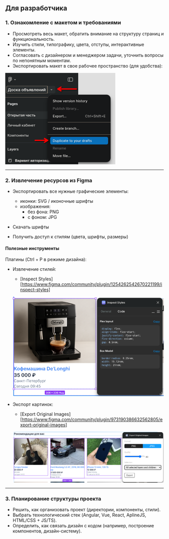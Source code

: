 ## Для разработчика
### 1. Ознакомление с макетом и требованиями

- Просмотреть весь макет, обратить внимание на структуру страниц и функциональность.
- Изучить стили, типографику, цвета, отступы, интерактивные элементы.
- Согласовать с дизайнером и менеджером задачи, уточнить вопросы по непонятным моментам.
- Экспортировать макет в свое рабочее пространство (для удобства):
  
![Dublicate_to_your_draft](../../static/images/Figma/Dublicate_to_your_draft.png)

***

### 2. Извлечение ресурсов из Figma

- Экспортировать все нужные графические элементы:
	- иконки: SVG / иконочные шрифты
	- изображения: 
		- без фона: PNG
		- с фоном: JPG

- Скачать шрифты
- Получить доступ к стилям (цвета, шрифты, размеры)

#### Полезные инструменты

Плагины (Ctrl + P в режиме дизайна):
- Извлечение стилей: 
	- [Inspect Styles][https://www.figma.com/community/plugin/1254262542670221199/inspect-styles]
	
	![plugin_inspect_styles](../../static/images/Figma/plugin_inspect_styles.png)

-  Экспорт картинок:
	-  [Export Original Images][https://www.figma.com/community/plugin/973190386632562805/export-original-images]
	
	![plugin_export_original_images](../../static/images/Figma/plugin_export_original_images.png)

***

### 3. Планирование структуры проекта

- Решить, как организовать проект (директории, компоненты, стили).
- Выбрать технологический стек (Angular, Vue, React, AplineJS, HTML/CSS + JS/TS).
- Определить, как связать дизайн с кодом (например, построение компонентов, дизайн-систему).